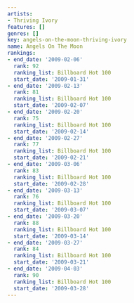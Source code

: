 ```yaml
---
artists:
- Thriving Ivory
features: []
genres: []
key: angels-on-the-moon-thriving-ivory
name: Angels On The Moon
rankings:
- end_date: '2009-02-06'
  rank: 92
  ranking_list: Billboard Hot 100
  start_date: '2009-01-31'
- end_date: '2009-02-13'
  rank: 81
  ranking_list: Billboard Hot 100
  start_date: '2009-02-07'
- end_date: '2009-02-20'
  rank: 75
  ranking_list: Billboard Hot 100
  start_date: '2009-02-14'
- end_date: '2009-02-27'
  rank: 77
  ranking_list: Billboard Hot 100
  start_date: '2009-02-21'
- end_date: '2009-03-06'
  rank: 83
  ranking_list: Billboard Hot 100
  start_date: '2009-02-28'
- end_date: '2009-03-13'
  rank: 76
  ranking_list: Billboard Hot 100
  start_date: '2009-03-07'
- end_date: '2009-03-20'
  rank: 88
  ranking_list: Billboard Hot 100
  start_date: '2009-03-14'
- end_date: '2009-03-27'
  rank: 84
  ranking_list: Billboard Hot 100
  start_date: '2009-03-21'
- end_date: '2009-04-03'
  rank: 90
  ranking_list: Billboard Hot 100
  start_date: '2009-03-28'
---
```



